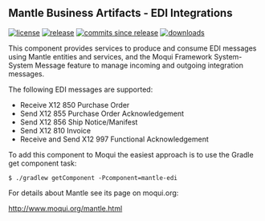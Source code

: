 ## Mantle Business Artifacts - EDI Integrations

[![license](http://img.shields.io/badge/license-CC0%201.0%20Universal-blue.svg)](https://github.com/moqui/mantle-edi/blob/master/LICENSE.md)
[![release](http://img.shields.io/github/release/moqui/mantle-edi.svg)](https://github.com/moqui/mantle-edi/releases)
[![commits since release](http://img.shields.io/github/commits-since/moqui/mantle-edi/v1.1.0.svg)](https://github.com/moqui/mantle-edi/commits/master)
[![downloads](http://img.shields.io/github/downloads/moqui/mantle-edi/total.svg)](https://github.com/moqui/mantle-edi/releases)

This component provides services to produce and consume EDI messages using Mantle entities and services, and the Moqui
Framework System-System Message feature to manage incoming and outgoing integration messages.

The following EDI messages are supported:

- Receive X12 850 Purchase Order
- Send X12 855 Purchase Order Acknowledgement
- Send X12 856 Ship Notice/Manifest
- Send X12 810 Invoice
- Receive and Send X12 997 Functional Acknowledgement

To add this component to Moqui the easiest approach is to use the Gradle get component task:

    $ ./gradlew getComponent -Pcomponent=mantle-edi

For details about Mantle see its page on moqui.org:

<http://www.moqui.org/mantle.html>
